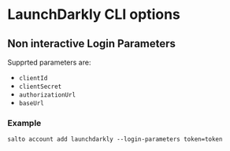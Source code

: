 # LaunchDarkly CLI options

## Non interactive Login Parameters
Supprted parameters are:
* `clientId`
* `clientSecret`
* `authorizationUrl`
* `baseUrl`

### Example
```
salto account add launchdarkly --login-parameters token=token
```
